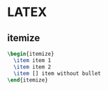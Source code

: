 # LATEX 

## itemize

```tex
\begin{itemize}
  \item item 1
  \item item 2
  \item [] item without bullet
\end{itemize}
```

